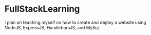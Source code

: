 # FullStackLearning
I plan on teaching myself on how to create and deploy a website using NodeJS, ExpressJS, HandlebarsJS, and MySql.
